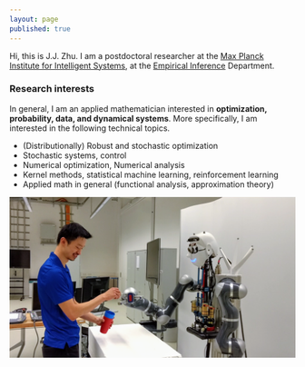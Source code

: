 ```yaml
---
layout: page
published: true
---
```

Hi, this is J.J. Zhu. I am a postdoctoral researcher at the [Max Planck Institute for Intelligent Systems](http://is.tue.mpg.de/), at the [Empirical Inference](https://ei.is.tuebingen.mpg.de/) Department.

### Research interests

In general, I am an applied mathematician interested in **optimization, probability, data, and dynamical systems**. More specifically, I am interested in the following technical topics.

+ (Distributionally) Robust and stochastic optimization
+ Stochastic systems, control
+ Numerical optimization, Numerical analysis
+ Kernel methods, statistical machine learning, reinforcement learning
+ Applied math in general (functional analysis, approximation theory)

![learning and control](/images/atom.png)